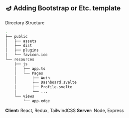 ## 🪔 Adding Bootstrap or Etc. template

Directory Structure

```bash
.
├── public
│   ├── assets
│   ├── dist
│   ├── plugins
│   └── favicon.ico
└── resources
    ├── js
    │   ├── app.ts
    │   └── Pages
    │       ├── Auth
    │       ├── Dashboard.svelte
    │       ├── Profile.svelte
    │       └── ...
    └── views
        └── app.edge
```

**Client:** React, Redux, TailwindCSS
**Server:** Node, Express
